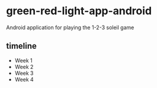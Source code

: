 # green-red-light-app-android
Android application for playing the 1-2-3 soleil game

## timeline
- Week 1
- Week 2
- Week 3
- Week 4
